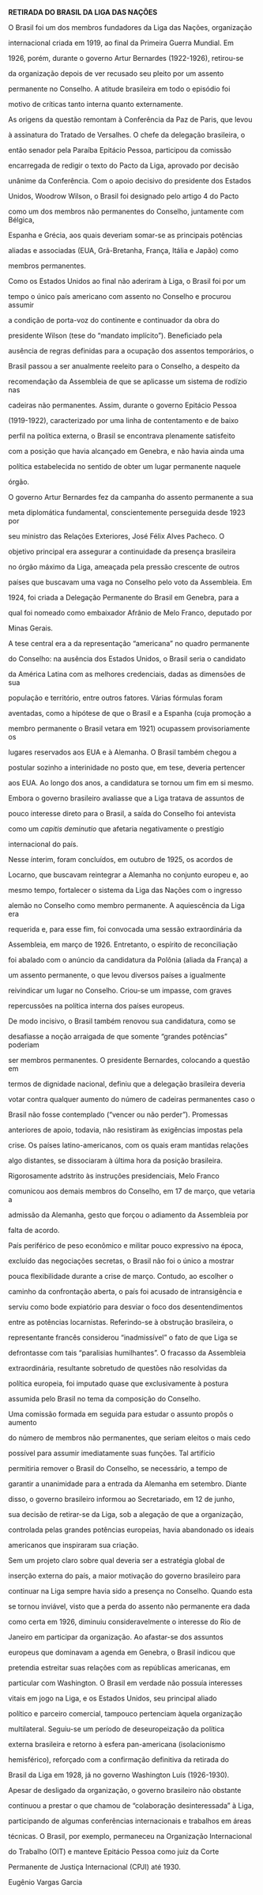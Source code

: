 **RETIRADA DO BRASIL DA LIGA DAS NAÇÕES**



O Brasil foi um dos membros fundadores da Liga das Nações, organização

internacional criada em 1919, ao final da Primeira Guerra Mundial. Em

1926, porém, durante o governo Artur Bernardes (1922-1926), retirou-se

da organização depois de ver recusado seu pleito por um assento

permanente no Conselho. A atitude brasileira em todo o episódio foi

motivo de críticas tanto interna quanto externamente.



As origens da questão remontam à Conferência da Paz de Paris, que levou

à assinatura do Tratado de Versalhes. O chefe da delegação brasileira, o

então senador pela Paraíba Epitácio Pessoa, participou da comissão

encarregada de redigir o texto do Pacto da Liga, aprovado por decisão

unânime da Conferência. Com o apoio decisivo do presidente dos Estados

Unidos, Woodrow Wilson, o Brasil foi designado pelo artigo 4 do Pacto

como um dos membros não permanentes do Conselho, juntamente com Bélgica,

Espanha e Grécia, aos quais deveriam somar-se as principais potências

aliadas e associadas (EUA, Grã-Bretanha, França, Itália e Japão) como

membros permanentes.



Como os Estados Unidos ao final não aderiram à Liga, o Brasil foi por um

tempo o único país americano com assento no Conselho e procurou assumir

a condição de porta-voz do continente e continuador da obra do

presidente Wilson (tese do “mandato implícito”). Beneficiado pela

ausência de regras definidas para a ocupação dos assentos temporários, o

Brasil passou a ser anualmente reeleito para o Conselho, a despeito da

recomendação da Assembleia de que se aplicasse um sistema de rodízio nas

cadeiras não permanentes. Assim, durante o governo Epitácio Pessoa

(1919-1922), caracterizado por uma linha de contentamento e de baixo

perfil na política externa, o Brasil se encontrava plenamente satisfeito

com a posição que havia alcançado em Genebra, e não havia ainda uma

política estabelecida no sentido de obter um lugar permanente naquele

órgão.



O governo Artur Bernardes fez da campanha do assento permanente a sua

meta diplomática fundamental, conscientemente perseguida desde 1923 por

seu ministro das Relações Exteriores, José Félix Alves Pacheco. O

objetivo principal era assegurar a continuidade da presença brasileira

no órgão máximo da Liga, ameaçada pela pressão crescente de outros

países que buscavam uma vaga no Conselho pelo voto da Assembleia. Em

1924, foi criada a Delegação Permanente do Brasil em Genebra, para a

qual foi nomeado como embaixador Afrânio de Melo Franco, deputado por

Minas Gerais.



A tese central era a da representação “americana” no quadro permanente

do Conselho: na ausência dos Estados Unidos, o Brasil seria o candidato

da América Latina com as melhores credenciais, dadas as dimensões de sua

população e território, entre outros fatores. Várias fórmulas foram

aventadas, como a hipótese de que o Brasil e a Espanha (cuja promoção a

membro permanente o Brasil vetara em 1921) ocupassem provisoriamente os

lugares reservados aos EUA e à Alemanha. O Brasil também chegou a

postular sozinho a interinidade no posto que, em tese, deveria pertencer

aos EUA. Ao longo dos anos, a candidatura se tornou um fim em si mesmo.

Embora o governo brasileiro avaliasse que a Liga tratava de assuntos de

pouco interesse direto para o Brasil, a saída do Conselho foi antevista

como um *capitis deminutio* que afetaria negativamente o prestígio

internacional do país.



Nesse ínterim, foram concluídos, em outubro de 1925, os acordos de

Locarno, que buscavam reintegrar a Alemanha no conjunto europeu e, ao

mesmo tempo, fortalecer o sistema da Liga das Nações com o ingresso

alemão no Conselho como membro permanente. A aquiescência da Liga era

requerida e, para esse fim, foi convocada uma sessão extraordinária da

Assembleia, em março de 1926. Entretanto, o espírito de reconciliação

foi abalado com o anúncio da candidatura da Polônia (aliada da França) a

um assento permanente, o que levou diversos países a igualmente

reivindicar um lugar no Conselho. Criou-se um impasse, com graves

repercussões na política interna dos países europeus.



De modo incisivo, o Brasil também renovou sua candidatura, como se

desafiasse a noção arraigada de que somente “grandes potências” poderiam

ser membros permanentes. O presidente Bernardes, colocando a questão em

termos de dignidade nacional, definiu que a delegação brasileira deveria

votar contra qualquer aumento do número de cadeiras permanentes caso o

Brasil não fosse contemplado (“vencer ou não perder”). Promessas

anteriores de apoio, todavia, não resistiram às exigências impostas pela

crise. Os países latino-americanos, com os quais eram mantidas relações

algo distantes, se dissociaram à última hora da posição brasileira.

Rigorosamente adstrito às instruções presidenciais, Melo Franco

comunicou aos demais membros do Conselho, em 17 de março, que vetaria a

admissão da Alemanha, gesto que forçou o adiamento da Assembleia por

falta de acordo.



País periférico de peso econômico e militar pouco expressivo na época,

excluído das negociações secretas, o Brasil não foi o único a mostrar

pouca flexibilidade durante a crise de março. Contudo, ao escolher o

caminho da confrontação aberta, o país foi acusado de intransigência e

serviu como bode expiatório para desviar o foco dos desentendimentos

entre as potências locarnistas. Referindo-se à obstrução brasileira, o

representante francês considerou “inadmissível” o fato de que Liga se

defrontasse com tais “paralisias humilhantes”. O fracasso da Assembleia

extraordinária, resultante sobretudo de questões não resolvidas da

política europeia, foi imputado quase que exclusivamente à postura

assumida pelo Brasil no tema da composição do Conselho.



Uma comissão formada em seguida para estudar o assunto propôs o aumento

do número de membros não permanentes, que seriam eleitos o mais cedo

possível para assumir imediatamente suas funções. Tal artifício

permitiria remover o Brasil do Conselho, se necessário, a tempo de

garantir a unanimidade para a entrada da Alemanha em setembro. Diante

disso, o governo brasileiro informou ao Secretariado, em 12 de junho,

sua decisão de retirar-se da Liga, sob a alegação de que a organização,

controlada pelas grandes potências europeias, havia abandonado os ideais

americanos que inspiraram sua criação.



Sem um projeto claro sobre qual deveria ser a estratégia global de

inserção externa do país, a maior motivação do governo brasileiro para

continuar na Liga sempre havia sido a presença no Conselho. Quando esta

se tornou inviável, visto que a perda do assento não permanente era dada

como certa em 1926, diminuiu consideravelmente o interesse do Rio de

Janeiro em participar da organização. Ao afastar-se dos assuntos

europeus que dominavam a agenda em Genebra, o Brasil indicou que

pretendia estreitar suas relações com as repúblicas americanas, em

particular com Washington. O Brasil em verdade não possuía interesses

vitais em jogo na Liga, e os Estados Unidos, seu principal aliado

político e parceiro comercial, tampouco pertenciam àquela organização

multilateral. Seguiu-se um período de deseuropeização da política

externa brasileira e retorno à esfera pan-americana (isolacionismo

hemisférico), reforçado com a confirmação definitiva da retirada do

Brasil da Liga em 1928, já no governo Washington Luís (1926-1930).



Apesar de desligado da organização, o governo brasileiro não obstante

continuou a prestar o que chamou de “colaboração desinteressada” à Liga,

participando de algumas conferências internacionais e trabalhos em áreas

técnicas. O Brasil, por exemplo, permaneceu na Organização Internacional

do Trabalho (OIT) e manteve Epitácio Pessoa como juiz da Corte

Permanente de Justiça Internacional (CPJI) até 1930.



Eugênio Vargas Garcia



